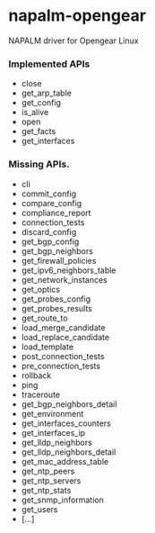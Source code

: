 # napalm-opengear

NAPALM driver for Opengear Linux

### Implemented APIs

* close
* get_arp_table
* get_config
* is_alive
* open
* get_facts
* get_interfaces


### Missing APIs.

* cli
* commit_config
* compare_config
* compliance_report
* connection_tests
* discard_config
* get_bgp_config
* get_bgp_neighbors
* get_firewall_policies
* get_ipv6_neighbors_table
* get_network_instances
* get_optics
* get_probes_config
* get_probes_results
* get_route_to
* load_merge_candidate
* load_replace_candidate
* load_template
* post_connection_tests
* pre_connection_tests
* rollback
* ping
* traceroute
* get_bgp_neighbors_detail
* get_environment
* get_interfaces_counters
* get_interfaces_ip
* get_lldp_neighbors
* get_lldp_neighbors_detail
* get_mac_address_table
* get_ntp_peers
* get_ntp_servers
* get_ntp_stats
* get_snmp_information
* get_users
* [...]
